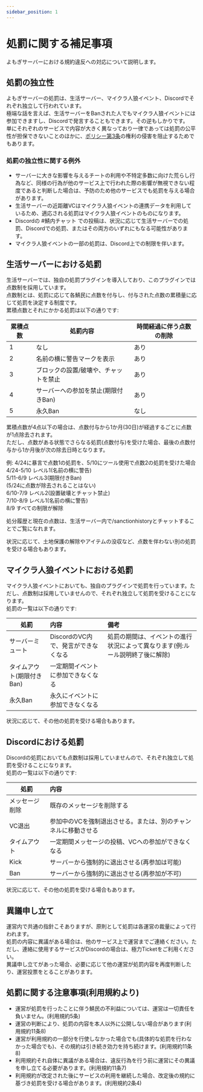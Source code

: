 ```yaml
---
sidebar_position: 1
---
```


# 処罰に関する補足事項

よもぎサーバーにおける規約違反への対応について説明します。

## 処罰の独立性

よもぎサーバーの処罰は、生活サーバー、マイクラ人狼イベント、Discordでそれぞれ独立して行われています。  
極端な話を言えば、生活サーバーをBanされた人でもマイクラ人狼イベントには参加できますし、Discordで発言することもできます。その逆もしかりです。  
単にそれぞれのサービスで内容が大きく異なっており一律であっては処罰の公平性が担保できないことのほかに、[ポリシー第3条](https://docs.ymg24.org/docs/tos/policy)の権利の侵害を阻止するためでもあります。  

### 処罰の独立性に関する例外

 - サーバーに大きな影響を与えるチートの利用や不特定多数に向けた荒らし行為など、同様の行為が他のサービス上で行われた際の影響が無視できない程度であると判断した場合は、予防のため他のサービスでも処罰を与える場合があります。
 - 生活サーバーの近距離VCはマイクラ人狼イベントの連携データを利用しているため、適応される処罰はマイクラ人狼イベントのものになります。
 - Discordの #鯖内チャット での投稿は、状況に応じて生活サーバーでの処罰、Discordでの処罰、またはその両方のいずれにもなる可能性があります。
 - マイクラ人狼イベントの一部の処罰は、Discord上での制限を伴います。

## 生活サーバーにおける処罰

生活サーバーでは、独自の処罰プラグインを導入しており、このプラグインでは点数制を採用しています。  
点数制とは、処罰に応じて各鯖民に点数を付与し、付与された点数の累積量に応じて処罰を決定する制度です。  
累積点数とそれにかかる処罰は以下の通りです:

|累積点数|処罰内容|時間経過に伴う点数の削除|
|---|---|---|
|1|なし|あり|
|2|名前の横に警告マークを表示|あり|
|3|ブロックの設置/破壊や、チャットを禁止|あり|
|4|サーバーへの参加を禁止(期限付きBan)|あり|
|5|永久Ban|なし|

累積点数が4点以下の場合は、点数付与から1か月(30日)が経過するごとに点数が1点除去されます。  
ただし、点数がある状態でさらなる処罰(点数付与)を受けた場合、最後の点数付与から1か月後が次の除去日時となります。  
  
例: 4/24に暴言で点数1の処罰を、5/10にツール使用で点数2の処罰を受けた場合  
4/24-5/10 レベル1(名前の横に警告)  
5/11-6/9 レベル3(期限付きBan)  
(5/24に点数が除去されることはない)  
6/10-7/9 レベル2(設置破壊とチャット禁止)  
7/10-8/9 レベル1(名前の横に警告)  
8/9 すべての制限が解除  

処分履歴と現在の点数は、生活サーバー内で/sanctionhistoryとチャットすることでご覧になれます。  

状況に応じて、土地保護の解除やアイテムの没収など、点数を伴わない別の処罰を受ける場合もあります。

## マイクラ人狼イベントにおける処罰

マイクラ人狼イベントにおいても、独自のプラグインで処罰を行っています。ただし、点数制は採用していませんので、それぞれ独立して処罰を受けることになります。  
処罰の一覧は以下の通りです:

|処罰|内容|備考|
|---|:---|:---|
|サーバーミュート|DiscordのVC内で、発言ができなくなる|処罰の期間は、イベントの進行状況によって異なります(例:ルール説明終了後に解除)|
|タイムアウト(期限付きBan)|一定期間イベントに参加できなくなる||
|永久Ban|永久にイベントに参加できなくなる|

状況に応じて、その他の処罰を受ける場合もあります。  

## Discordにおける処罰

Discordの処罰においても点数制は採用していませんので、それぞれ独立して処罰を受けることになります。  
処罰の一覧は以下の通りです:

|処罰|内容|
|---|:---|
|メッセージ削除|既存のメッセージを削除する|
|VC退出|参加中のVCを強制退出させる。または、別のチャンネルに移動させる|
|タイムアウト|一定期間メッセージの投稿、VCへの参加ができなくなる|
|Kick|サーバーから強制的に退出させる(再参加は可能)|
|Ban|サーバーから強制的に退出させる(再参加が不可)|

状況に応じて、その他の処罰を受ける場合もあります。  

## 異議申し立て

運営内で共通の指針こそありますが、原則として処罰は各運営の裁量によって行われます。  
処罰の内容に異議がある場合は、他のサービス上で運営までご連絡ください。ただし、連絡に使用するサービスがDiscordの場合は、極力Ticketをご利用ください。    
異議申し立てがあった場合、必要に応じて他の運営が処罰内容を再度判断したり、運営投票をとることがあります。  

## 処罰に関する注意事項(利用規約より)

 - 運営が処罰を行ったことに伴う鯖民の不利益については、運営は一切責任を負いません。(利用規約5条)
 - 運営の判断により、処罰の内容を本人以外に公開しない場合があります(利用規約11条8)
 - 運営が利用規約の一部分を行使しなかった場合でも(具体的な処罰を行わなかった場合でも)、その規約は引き続き効力を持ち続けます。(利用規約11条8)
 - 利用規約それ自体に異議がある場合は、違反行為を行う前に運営にその異議を申し立てる必要があります。(利用規約11条7)
 - 利用規約が改定された後にサービスの利用を継続した場合、改定後の規約に基づき処罰を受ける場合があります。(利用規約2条4)